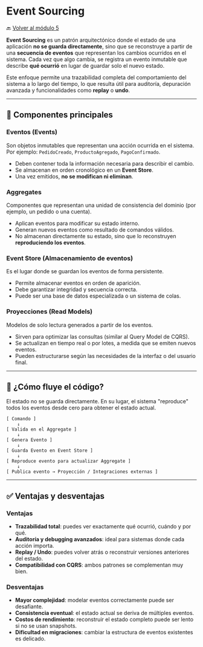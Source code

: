 # Event Sourcing

🔙 [Volver al módulo 5](../summary.md)

**Event Sourcing** es un patrón arquitectónico donde el estado de una aplicación **no se guarda directamente**, sino que se reconstruye a partir de una **secuencia de eventos** que representan los cambios ocurridos en el sistema. Cada vez que algo cambia, se registra un evento inmutable que describe **qué ocurrió** en lugar de guardar solo el nuevo estado.

Este enfoque permite una trazabilidad completa del comportamiento del sistema a lo largo del tiempo, lo que resulta útil para auditoría, depuración avanzada y funcionalidades como **replay** o **undo**.

---

## 🧱 Componentes principales

### Eventos (Events)

Son objetos inmutables que representan una acción ocurrida en el sistema. Por ejemplo: `PedidoCreado`, `ProductoAgregado`, `PagoConfirmado`.

-   Deben contener toda la información necesaria para describir el cambio.
-   Se almacenan en orden cronológico en un **Event Store**.
-   Una vez emitidos, **no se modifican ni eliminan**.

### Aggregates

Componentes que representan una unidad de consistencia del dominio (por ejemplo, un pedido o una cuenta).

-   Aplican eventos para modificar su estado interno.
-   Generan nuevos eventos como resultado de comandos válidos.
-   No almacenan directamente su estado, sino que lo reconstruyen **reproduciendo los eventos**.

### Event Store (Almacenamiento de eventos)

Es el lugar donde se guardan los eventos de forma persistente.

-   Permite almacenar eventos en orden de aparición.
-   Debe garantizar integridad y secuencia correcta.
-   Puede ser una base de datos especializada o un sistema de colas.

### Proyecciones (Read Models)

Modelos de solo lectura generados a partir de los eventos.

-   Sirven para optimizar las consultas (similar al Query Model de CQRS).
-   Se actualizan en tiempo real o por lotes, a medida que se emiten nuevos eventos.
-   Pueden estructurarse según las necesidades de la interfaz o del usuario final.

---

## 🔄 ¿Cómo fluye el código?

El estado no se guarda directamente. En su lugar, el sistema "reproduce" todos los eventos desde cero para obtener el estado actual.

```plaintext
[ Comando ]
    ↓
[ Valida en el Aggregate ]
    ↓
[ Genera Evento ]
    ↓
[ Guarda Evento en Event Store ]
    ↓
[ Reproduce evento para actualizar Aggregate ]
    ↓
[ Publica evento → Proyección / Integraciones externas ]
```

---

## ✅ Ventajas y desventajas

### Ventajas

-   **Trazabilidad total**: puedes ver exactamente qué ocurrió, cuándo y por qué.
-   **Auditoría y debugging avanzados**: ideal para sistemas donde cada acción importa.
-   **Replay / Undo**: puedes volver atrás o reconstruir versiones anteriores del estado.
-   **Compatibilidad con CQRS**: ambos patrones se complementan muy bien.

### Desventajas

-   **Mayor complejidad**: modelar eventos correctamente puede ser desafiante.
-   **Consistencia eventual**: el estado actual se deriva de múltiples eventos.
-   **Costos de rendimiento**: reconstruir el estado completo puede ser lento si no se usan snapshots.
-   **Dificultad en migraciones**: cambiar la estructura de eventos existentes es delicado.
